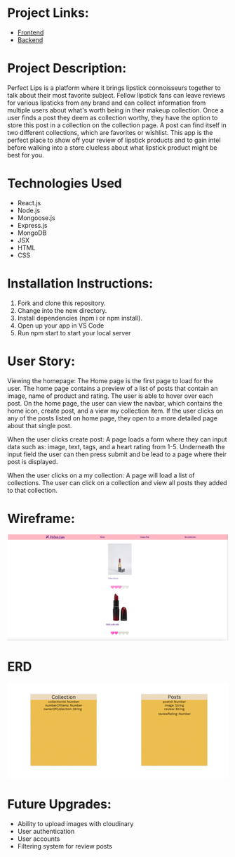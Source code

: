 # Project Links: 

* [Frontend](https://lipstickcollector.netlify.app/)
* [Backend](https://lipstickcapstone-ad5aff4af392.herokuapp.com/)


# Project Description:

Perfect Lips is a platform where it brings lipstick connoisseurs together to talk about their most favorite subject. Fellow lipstick fans can leave reviews for various
lipsticks from any brand and can collect information from multiple users about what's worth being in their makeup collection. Once a user finds a post they deem as collection worthy, they have the option to store this post in a collection on the collection page. A post can find itself in two different collections, which are favorites or wishlist. This app is the perfect place to show off your review of lipstick products and to gain intel before walking into a store clueless about what lipstick product might be best for you. 

# Technologies Used

* React.js
* Node.js
* Mongoose.js
* Express.js
* MongoDB
* JSX
* HTML
* CSS

# Installation Instructions:

1. Fork and clone this repository.
2. Change into the new directory.
3. Install dependencies (npm i or npm install).
4. Open up your app in VS Code 
5. Run npm start to start your local server

# User Story: 

Viewing the homepage: 
The Home page is the first page to load for the user. The home page contains a preview of a list of posts that contain an image, name of product and rating. The user is able to hover over each post. On the home page, the user can view the navbar, which contains the home icon, create post, and a view my collection item.
If the user clicks on any of the posts listed on home page, they open to a more detailed page about that single post.

When the user clicks create post:
A page loads a form where they can input data such as: image, text, tags, and a heart rating from 1-5.
Underneath the input field the user can then press submit and be lead to a page where their post is displayed.

When the user clicks on a my collection:
A page will load a list of collections. The user can click on a collection and view all posts they added to that collection.

# Wireframe:
![Wireframe](lipstick.png)

# ERD
![ERD](ERD.png)

# Future Upgrades:
* Ability to upload images with cloudinary
* User authentication
* User accounts
* Filtering system for review posts
